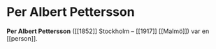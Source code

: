 # Per Albert Pettersson

**Per Albert Pettersson** ([[1852]] Stockholm – [[1917]] [[Malmö]]) var en [[person]].

